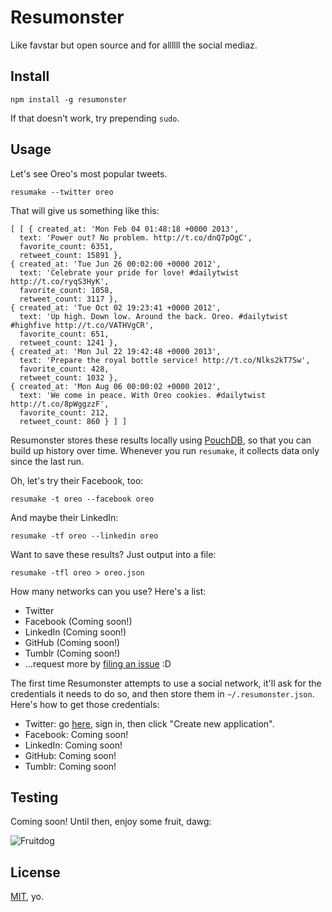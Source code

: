 # Resumonster

Like favstar but open source and for allllll the social mediaz.

## Install

    npm install -g resumonster

If that doesn't work, try prepending `sudo`.

## Usage

Let's see Oreo's most popular tweets.

    resumake --twitter oreo

That will give us something like this:

    [ [ { created_at: 'Mon Feb 04 01:48:18 +0000 2013',
      text: 'Power out? No problem. http://t.co/dnQ7pOgC',
      favorite_count: 6351,
      retweet_count: 15891 },
    { created_at: 'Tue Jun 26 00:02:00 +0000 2012',
      text: 'Celebrate your pride for love! #dailytwist http://t.co/ryqS3HyK',
      favorite_count: 1058,
      retweet_count: 3117 },
    { created_at: 'Tue Oct 02 19:23:41 +0000 2012',
      text: 'Up high. Down low. Around the back. Oreo. #dailytwist #highfive http://t.co/VATHVgCR',
      favorite_count: 651,
      retweet_count: 1241 },
    { created_at: 'Mon Jul 22 19:42:48 +0000 2013',
      text: 'Prepare the royal bottle service! http://t.co/Nlks2kT7Sw',
      favorite_count: 428,
      retweet_count: 1032 },
    { created_at: 'Mon Aug 06 00:00:02 +0000 2012',
      text: 'We come in peace. With Oreo cookies. #dailytwist http://t.co/8pWggzzF',
      favorite_count: 212,
      retweet_count: 860 } ] ]

Resumonster stores these results locally using [PouchDB](http://pouchdb.com/), so that you can build up history over time. Whenever you run `resumake`, it collects data only since the last run.

Oh, let's try their Facebook, too:

    resumake -t oreo --facebook oreo

And maybe their LinkedIn:

    resumake -tf oreo --linkedin oreo

Want to save these results? Just output into a file:

    resumake -tfl oreo > oreo.json

How many networks can you use? Here's a list:

* Twitter
* Facebook (Coming soon!)
* LinkedIn (Coming soon!)
* GitHub (Coming soon!)
* Tumblr (Coming soon!)
* ...request more by [filing an issue]() :D

The first time Resumonster attempts to use a social network, it'll ask for the credentials it needs to do so, and then store them in `~/.resumonster.json`. Here's how to get those credentials:

* Twitter: go [here](https://dev.twitter.com/apps), sign in, then click "Create new application".
* Facebook: Coming soon!
* LinkedIn: Coming soon!
* GitHub: Coming soon!
* Tumblr: Coming soon!

## Testing

Coming soon! Until then, enjoy some fruit, dawg:

![Fruitdog](http://eggchair.maxthayer.org/img/fruit_dawg.jpg)

## License

[MIT](http://opensource.org/licenses/MIT), yo.